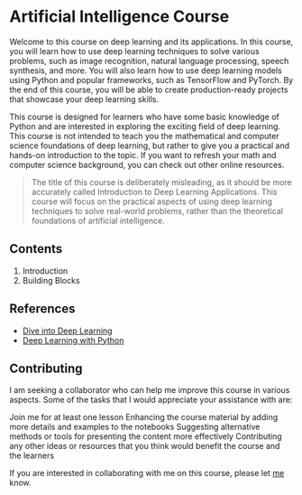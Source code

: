 # Artificial Intelligence Course

Welcome to this course on deep learning and its applications. In this course, you will learn how to use deep learning techniques to solve various problems, such as image recognition, natural language processing, speech synthesis, and more. You will also learn how to use deep learning models using Python and popular frameworks, such as TensorFlow and PyTorch. By the end of this course, you will be able to create production-ready projects that showcase your deep learning skills.

This course is designed for learners who have some basic knowledge of Python and are interested in exploring the exciting field of deep learning. This course is not intended to teach you the mathematical and computer science foundations of deep learning, but rather to give you a practical and hands-on introduction to the topic. If you want to refresh your math and computer science background, you can check out other online resources.

> The title of this course is deliberately misleading, as it should be more accurately called Introduction to Deep Learning Applications. This course will focus on the practical aspects of using deep learning techniques to solve real-world problems, rather than the theoretical foundations of artificial intelligence.


## Contents
1. Introduction
2. Building Blocks

## References
- [Dive into Deep Learning](https://d2l.ai/index.html)
- [Deep Learning with Python](https://www.manning.com/books/deep-learning-with-python)
  
## Contributing

I am seeking a collaborator who can help me improve this course in various aspects. Some of the tasks that I would appreciate your assistance with are:

Join me for at least one lesson
Enhancing the course material by adding more details and examples to the notebooks
Suggesting alternative methods or tools for presenting the content more effectively
Contributing any other ideas or resources that you think would benefit the course and the learners

If you are interested in collaborating with me on this course, please let [me](abdulbasit.zahir@outlook.com) know.